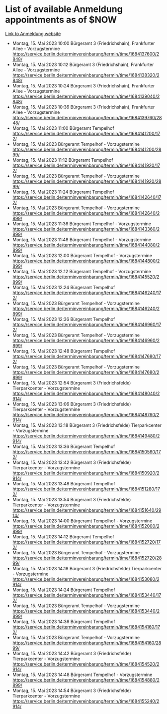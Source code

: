 # List of available Anmeldung appointments as of $NOW
[Link to Anmeldung website](https://service.berlin.de/terminvereinbarung/termin/tag.php?termin=1&anliegen[]=120686&dienstleisterlist=122210,122217,327316,122219,327312,122227,327314,122231,327346,122243,327348,122254,122252,329742,122260,329745,122262,329748,122271,327278,122273,327274,122277,327276,330436,122280,327294,122282,327290,122284,327292,122291,327270,122285,327266,122286,327264,122296,327268,150230,329760,122297,327286,122294,327284,122312,329763,122314,329775,122304,327330,122311,327334,122309,327332,317869,122281,327352,122279,329772,122283,122276,327324,122274,327326,122267,329766,122246,327318,122251,327320,122257,327322,122208,327298,122226,327300&herkunft=http%3A%2F%2Fservice.berlin.de%2Fdienstleistung%2F120686%2F)
- Montag, 15. Mai 2023 10:00 Bürgeramt 3 (Friedrichshain), Frankfurter Allee - Vorzugstermine https://service.berlin.de/terminvereinbarung/termin/time/1684137600/2848/
- Montag, 15. Mai 2023 10:12 Bürgeramt 3 (Friedrichshain), Frankfurter Allee - Vorzugstermine https://service.berlin.de/terminvereinbarung/termin/time/1684138320/2848/
- Montag, 15. Mai 2023 10:24 Bürgeramt 3 (Friedrichshain), Frankfurter Allee - Vorzugstermine https://service.berlin.de/terminvereinbarung/termin/time/1684139040/2848/
- Montag, 15. Mai 2023 10:36 Bürgeramt 3 (Friedrichshain), Frankfurter Allee - Vorzugstermine https://service.berlin.de/terminvereinbarung/termin/time/1684139760/2848/
- Montag, 15. Mai 2023 11:00 Bürgeramt Tempelhof https://service.berlin.de/terminvereinbarung/termin/time/1684141200/172/
- Montag, 15. Mai 2023  Bürgeramt Tempelhof - Vorzugstermine https://service.berlin.de/terminvereinbarung/termin/time/1684141200/2899/
- Montag, 15. Mai 2023 11:12 Bürgeramt Tempelhof https://service.berlin.de/terminvereinbarung/termin/time/1684141920/172/
- Montag, 15. Mai 2023  Bürgeramt Tempelhof - Vorzugstermine https://service.berlin.de/terminvereinbarung/termin/time/1684141920/2899/
- Montag, 15. Mai 2023 11:24 Bürgeramt Tempelhof https://service.berlin.de/terminvereinbarung/termin/time/1684142640/172/
- Montag, 15. Mai 2023  Bürgeramt Tempelhof - Vorzugstermine https://service.berlin.de/terminvereinbarung/termin/time/1684142640/2899/
- Montag, 15. Mai 2023 11:36 Bürgeramt Tempelhof - Vorzugstermine https://service.berlin.de/terminvereinbarung/termin/time/1684143360/2899/
- Montag, 15. Mai 2023 11:48 Bürgeramt Tempelhof - Vorzugstermine https://service.berlin.de/terminvereinbarung/termin/time/1684144080/2899/
- Montag, 15. Mai 2023 12:00 Bürgeramt Tempelhof - Vorzugstermine https://service.berlin.de/terminvereinbarung/termin/time/1684144800/2899/
- Montag, 15. Mai 2023 12:12 Bürgeramt Tempelhof - Vorzugstermine https://service.berlin.de/terminvereinbarung/termin/time/1684145520/2899/
- Montag, 15. Mai 2023 12:24 Bürgeramt Tempelhof https://service.berlin.de/terminvereinbarung/termin/time/1684146240/172/
- Montag, 15. Mai 2023  Bürgeramt Tempelhof - Vorzugstermine https://service.berlin.de/terminvereinbarung/termin/time/1684146240/2899/
- Montag, 15. Mai 2023 12:36 Bürgeramt Tempelhof https://service.berlin.de/terminvereinbarung/termin/time/1684146960/172/
- Montag, 15. Mai 2023  Bürgeramt Tempelhof - Vorzugstermine https://service.berlin.de/terminvereinbarung/termin/time/1684146960/2899/
- Montag, 15. Mai 2023 12:48 Bürgeramt Tempelhof https://service.berlin.de/terminvereinbarung/termin/time/1684147680/172/
- Montag, 15. Mai 2023  Bürgeramt Tempelhof - Vorzugstermine https://service.berlin.de/terminvereinbarung/termin/time/1684147680/2899/
- Montag, 15. Mai 2023 12:54 Bürgeramt 3 (Friedrichsfelde) Tierparkcenter - Vorzugstermine https://service.berlin.de/terminvereinbarung/termin/time/1684148040/2914/
- Montag, 15. Mai 2023 13:06 Bürgeramt 3 (Friedrichsfelde) Tierparkcenter - Vorzugstermine https://service.berlin.de/terminvereinbarung/termin/time/1684148760/2914/
- Montag, 15. Mai 2023 13:18 Bürgeramt 3 (Friedrichsfelde) Tierparkcenter - Vorzugstermine https://service.berlin.de/terminvereinbarung/termin/time/1684149480/2914/
- Montag, 15. Mai 2023 13:36 Bürgeramt Tempelhof https://service.berlin.de/terminvereinbarung/termin/time/1684150560/172/
- Montag, 15. Mai 2023 13:42 Bürgeramt 3 (Friedrichsfelde) Tierparkcenter - Vorzugstermine https://service.berlin.de/terminvereinbarung/termin/time/1684150920/2914/
- Montag, 15. Mai 2023 13:48 Bürgeramt Tempelhof https://service.berlin.de/terminvereinbarung/termin/time/1684151280/172/
- Montag, 15. Mai 2023 13:54 Bürgeramt 3 (Friedrichsfelde) Tierparkcenter - Vorzugstermine https://service.berlin.de/terminvereinbarung/termin/time/1684151640/2914/
- Montag, 15. Mai 2023 14:00 Bürgeramt Tempelhof - Vorzugstermine https://service.berlin.de/terminvereinbarung/termin/time/1684152000/2899/
- Montag, 15. Mai 2023 14:12 Bürgeramt Tempelhof https://service.berlin.de/terminvereinbarung/termin/time/1684152720/172/
- Montag, 15. Mai 2023  Bürgeramt Tempelhof - Vorzugstermine https://service.berlin.de/terminvereinbarung/termin/time/1684152720/2899/
- Montag, 15. Mai 2023 14:18 Bürgeramt 3 (Friedrichsfelde) Tierparkcenter - Vorzugstermine https://service.berlin.de/terminvereinbarung/termin/time/1684153080/2914/
- Montag, 15. Mai 2023 14:24 Bürgeramt Tempelhof https://service.berlin.de/terminvereinbarung/termin/time/1684153440/172/
- Montag, 15. Mai 2023  Bürgeramt Tempelhof - Vorzugstermine https://service.berlin.de/terminvereinbarung/termin/time/1684153440/2899/
- Montag, 15. Mai 2023 14:36 Bürgeramt Tempelhof https://service.berlin.de/terminvereinbarung/termin/time/1684154160/172/
- Montag, 15. Mai 2023  Bürgeramt Tempelhof - Vorzugstermine https://service.berlin.de/terminvereinbarung/termin/time/1684154160/2899/
- Montag, 15. Mai 2023 14:42 Bürgeramt 3 (Friedrichsfelde) Tierparkcenter - Vorzugstermine https://service.berlin.de/terminvereinbarung/termin/time/1684154520/2914/
- Montag, 15. Mai 2023 14:48 Bürgeramt Tempelhof - Vorzugstermine https://service.berlin.de/terminvereinbarung/termin/time/1684154880/2899/
- Montag, 15. Mai 2023 14:54 Bürgeramt 3 (Friedrichsfelde) Tierparkcenter - Vorzugstermine https://service.berlin.de/terminvereinbarung/termin/time/1684155240/2914/
